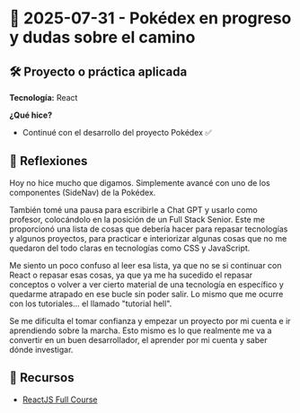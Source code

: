 # 📅 2025-07-31 - Pokédex en progreso y dudas sobre el camino

## 🛠️ Proyecto o práctica aplicada

**Tecnología:** React

**¿Qué hice?**

- Continué con el desarrollo del proyecto Pokédex ✅


## 💭 Reflexiones

Hoy no hice mucho que digamos. Simplemente avancé con uno de los componentes (SideNav) de la Pokédex.

También tomé una pausa para escribirle a Chat GPT y usarlo como profesor, colocándolo en la posición de un
Full Stack Senior. Este me proporcionó una lista de cosas que debería hacer para repasar tecnologías
y algunos proyectos, para practicar e interiorizar algunas cosas que no me quedaron del todo claras en 
tecnologías como CSS y JavaScript.

Me siento un poco confuso al leer esa lista, ya que no se si continuar con React o repasar esas cosas, ya que 
ya me ha sucedido el repasar conceptos o volver a ver cierto material de una tecnología en específico y 
quedarme atrapado en ese bucle sin poder salir. Lo mismo que me ocurre con los tutoriales... el llamado "tutorial hell".

Se me dificulta el tomar confianza y empezar un proyecto por mi cuenta e ir aprendiendo sobre la marcha. Esto mismo
es lo que realmente me va a convertir en un buen desarrollador, el aprender por mi cuenta y saber dónde investigar.


## 🔗 Recursos
- [ReactJS Full Course](https://www.youtube.com/watch?v=iKpkVKubvKk&t=5224s)